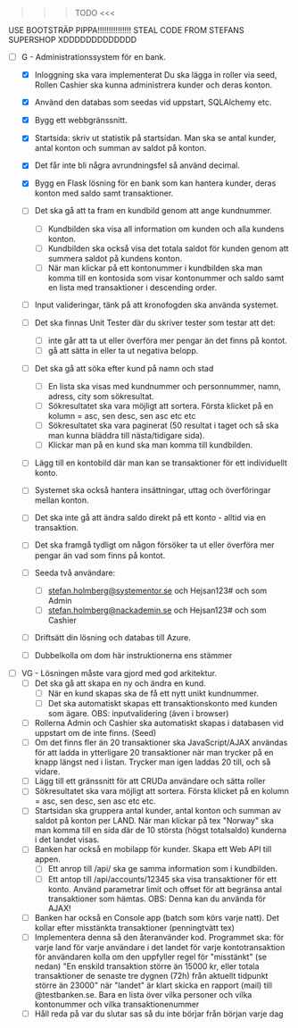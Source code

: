>>> TODO <<<

USE BOOTSTRÄP PIPPA!!!!!!!!!!!!!!!
STEAL CODE FROM STEFANS SUPERSHOP XDDDDDDDDDDDDD



- [ ] G - Administrationssystem för en bank.
    - [x] Inloggning ska vara implementerat
        Du ska lägga in roller via seed, Rollen Cashier ska kunna administrera kunder och deras konton.
    - [x] Använd den databas som seedas vid uppstart, SQLAlchemy etc.
    - [x] Bygg ett webbgränssnitt.
    - [x] Startsida: skriv ut statistik på startsidan. Man ska se antal kunder, antal konton och summan av saldot på konton.
    - [x] Det får inte bli några avrundningsfel så använd decimal.
    - [x] Bygg en Flask lösning för en bank som kan hantera kunder, deras konton med saldo samt transaktioner.
    - [ ] Det ska gå att ta fram en kundbild genom att ange kundnummer.
        - [ ] Kundbilden ska visa all information om kunden och alla kundens konton.
        - [ ] Kundbilden ska också visa det totala saldot för kunden genom att summera saldot på kundens konton.
        - [ ] När man klickar på ett kontonummer i kundbilden ska man komma till en kontosida som visar kontonummer och saldo samt en lista med transaktioner i descending order.
    - [ ] Input valideringar, tänk på att kronofogden ska använda systemet.
    - [ ] Det ska finnas Unit Tester där du skriver tester som testar att det:
        - [ ] inte går att ta ut eller överföra mer pengar än det finns på kontot.
        - [ ] gå att sätta in eller ta ut negativa belopp.
    - [ ] Det ska gå att söka efter kund på namn och stad
        - [ ] En lista ska visas med kundnummer och personnummer, namn, adress, city som sökresultat.
        - [ ] Sökresultatet ska vara möjligt att sortera. Första klicket på en kolumn = asc, sen desc, sen asc etc etc
        - [ ] Sökresultatet ska vara paginerat (50 resultat i taget och så ska man kunna bläddra till nästa/tidigare sida).
        - [ ] Klickar man på en kund ska man komma till kundbilden.
    - [ ] Lägg till en kontobild där man kan se transaktioner för ett individuellt konto.
    - [ ] Systemet ska också hantera insättningar, uttag och överföringar mellan konton.
    - [ ] Det ska inte gå att ändra saldo direkt på ett konto - alltid via en transaktion.
    - [ ] Det ska framgå tydligt om någon försöker ta ut eller överföra mer pengar än vad som finns på kontot.
    - [ ] Seeda två användare:
        - [ ] stefan.holmberg@systementor.se och Hejsan123# och som Admin
        - [ ] stefan.holmberg@nackademin.se och Hejsan123# och som Cashier
    - [ ] Driftsätt din lösning och databas till Azure.
    - [ ] Dubbelkolla om dom här instruktionerna ens stämmer





- [ ] VG - Lösningen måste vara gjord med god arkitektur.
    - [ ] Det ska gå att skapa en ny och ändra en kund.
        - [ ] När en kund skapas ska de få ett nytt unikt kundnummer.
        - [ ] Det ska automatiskt skapas ett transaktionskonto med kunden som ägare. OBS: inputvalidering (även i browser)
    - [ ] Rollerna Admin och Cashier ska automatiskt skapas i databasen vid uppstart om de inte finns. (Seed)
    - [ ] Om det finns fler än 20 transaktioner ska JavaScript/AJAX användas för att ladda in ytterligare 20 transaktioner när man trycker på
    en knapp längst ned i listan. Trycker man igen laddas 20 till, och så vidare.
    - [ ] Lägg till ett gränssnitt för att CRUDa användare och sätta roller 
    - [ ] Sökresultatet ska vara möjligt att sortera. Första klicket på en kolumn = asc, sen desc, sen asc etc etc.
    - [ ] Startsidan ska gruppera antal kunder, antal konton och summan av saldot på konton per LAND. När man klickar på tex "Norway" ska man komma till en sida där de 10 största (högst totalsaldo) kunderna i det landet visas. 
    - [ ] Banken har också en mobilapp för kunder. Skapa ett Web API till appen.
        - [ ] Ett anrop till /api/<kundid> ska ge samma information som i kundbilden.
        - [ ] Ett antop till /api/accounts/12345 ska visa transaktioner för ett konto. Använd parametrar limit och offset för att begränsa antal transaktioner som hämtas. OBS: Denna kan du använda för AJAX!
    - [ ] Banken har också en Console app (batch som körs varje natt). Det kollar efter misstänkta transaktioner (penningtvätt tex)
    - [ ] Implementera denna så den återanvänder kod. Programmet ska:
        för varje land
            för varje användare i det landet
                för varje kontotransaktion för användaren kolla om den uppfyller regel för "misstänkt" (se nedan)
                "En enskild transaktion större än 15000 kr, eller totala transaktioner de senaste tre dygnen (72h) från aktuellt tidpunkt större än 23000"
        när "landet" är klart skicka en rapport (mail) till <land>@testbanken.se.
        Bara en lista över vilka personer och vilka kontonummer och vilka transaktionenummer
    - [ ] Håll reda på var du slutar sas så du inte börjar från början varje dag
